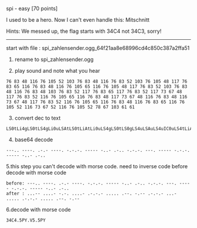 spi - easy [70 points]

I used to be a hero. Now I can't even handle this: Mitschnitt

Hints:
We messed up, the flag starts with 34C4 not 34C3, sorry!

----------------------------------------------------------------

start with file : spi_zahlensender.ogg_64f21aa8e68996cd4c850c387a2ffa51

1. rename to spi_zahlensender.ogg

2. play sound and note what you hear

```
76 83 48 116 76 105 52 103 76 83 48 116 76 83 52 103 76 105 48 117 76 83 65 116 76 83 48 116 76 105 65 116 76 105 48 117 76 83 52 103 76 83 48 116 76 83 48 103 76 83 52 117 76 83 65 117 76 83 52 117 73 67 48 117 76 83 52 116 76 105 65 116 76 83 48 117 73 67 48 116 76 83 48 116 73 67 48 117 76 83 52 116 76 105 65 116 76 83 48 116 76 83 65 116 76 105 52 116 73 67 52 116 76 105 52 78 67 103 61 61
```
3. convert dec to text
```
LS0tLi4gLS0tLS4gLi0uLSAtLS0tLiAtLi0uLS4gLS0tLS0gLS4uLSAuLS4uIC0uLS4tLiAtLS0uIC0tLS0tIC0uLS4tLiAtLS0tLSAtLi4tIC4tLi4NCg==
```
4. base64 decode
```
---.. ----. .-.- ----. -.-.-. ----- -..- .-.. -.-.-. ---. ----- -.-.-. ----- -..- .-..
```
5.this step you can't decode with morse code. need to inverse code before decode with morse code
```
before: ---.. ----. .-.- ----. -.-.-. ----- -..- .-.. -.-.-. ---. ----- -.-.-. ----- -..- .-..
after : ...-- ....- -.-. ....- .-.-.- ..... .--. -.-- .-.-.- ...- ..... .-.-.- ..... .--. -.--
```

6.decode with morse code
```
34C4.5PY.V5.5PY
```

